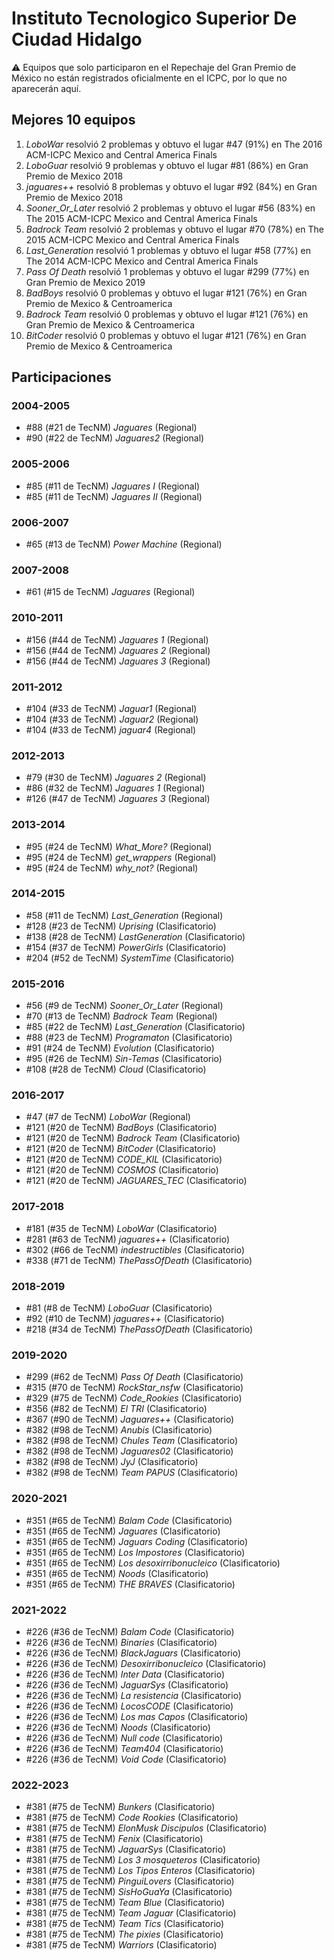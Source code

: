 # Instituto Tecnologico Superior De Ciudad Hidalgo

:warning: Equipos que solo participaron en el Repechaje del Gran Premio de México no están registrados oficialmente en el ICPC, por lo que no aparecerán aquí.

## Mejores 10 equipos

1. _LoboWar_ resolvió 2 problemas y obtuvo el lugar #47 (91%) en The 2016 ACM-ICPC Mexico and Central America Finals
1. _LoboGuar_ resolvió 9 problemas y obtuvo el lugar #81 (86%) en Gran Premio de Mexico 2018
1. _jaguares++_ resolvió 8 problemas y obtuvo el lugar #92 (84%) en Gran Premio de Mexico 2018
1. _Sooner_Or_Later_ resolvió 2 problemas y obtuvo el lugar #56 (83%) en The 2015 ACM-ICPC Mexico and Central America Finals
1. _Badrock Team_ resolvió 2 problemas y obtuvo el lugar #70 (78%) en The 2015 ACM-ICPC Mexico and Central America Finals
1. _Last_Generation_ resolvió 1 problemas y obtuvo el lugar #58 (77%) en The 2014 ACM-ICPC Mexico and Central America Finals
1. _Pass Of Death_ resolvió 1 problemas y obtuvo el lugar #299 (77%) en Gran Premio de Mexico 2019
1. _BadBoys_ resolvió 0 problemas y obtuvo el lugar #121 (76%) en Gran Premio de Mexico & Centroamerica
1. _Badrock Team_ resolvió 0 problemas y obtuvo el lugar #121 (76%) en Gran Premio de Mexico & Centroamerica
1. _BitCoder_ resolvió 0 problemas y obtuvo el lugar #121 (76%) en Gran Premio de Mexico & Centroamerica

## Participaciones

### 2004-2005

- #88 (#21 de TecNM) _Jaguares_ (Regional)
- #90 (#22 de TecNM) _Jaguares2_ (Regional)

### 2005-2006

- #85 (#11 de TecNM) _Jaguares I_ (Regional)
- #85 (#11 de TecNM) _Jaguares II_ (Regional)

### 2006-2007

- #65 (#13 de TecNM) _Power Machine_ (Regional)

### 2007-2008

- #61 (#15 de TecNM) _Jaguares_ (Regional)

### 2010-2011

- #156 (#44 de TecNM) _Jaguares 1_ (Regional)
- #156 (#44 de TecNM) _Jaguares 2_ (Regional)
- #156 (#44 de TecNM) _Jaguares 3_ (Regional)

### 2011-2012

- #104 (#33 de TecNM) _Jaguar1_ (Regional)
- #104 (#33 de TecNM) _Jaguar2_ (Regional)
- #104 (#33 de TecNM) _jaguar4_ (Regional)

### 2012-2013

- #79 (#30 de TecNM) _Jaguares 2_ (Regional)
- #86 (#32 de TecNM) _Jaguares 1_ (Regional)
- #126 (#47 de TecNM) _Jaguares 3_ (Regional)

### 2013-2014

- #95 (#24 de TecNM) _What_More?_ (Regional)
- #95 (#24 de TecNM) _get_wrappers_ (Regional)
- #95 (#24 de TecNM) _why_not?_ (Regional)

### 2014-2015

- #58 (#11 de TecNM) _Last_Generation_ (Regional)
- #128 (#23 de TecNM) _Uprising_ (Clasificatorio)
- #138 (#28 de TecNM) _LastGeneration_ (Clasificatorio)
- #154 (#37 de TecNM) _PowerGirls_ (Clasificatorio)
- #204 (#52 de TecNM) _SystemTime_ (Clasificatorio)

### 2015-2016

- #56 (#9 de TecNM) _Sooner_Or_Later_ (Regional)
- #70 (#13 de TecNM) _Badrock Team_ (Regional)
- #85 (#22 de TecNM) _Last_Generation_ (Clasificatorio)
- #88 (#23 de TecNM) _Programaton_ (Clasificatorio)
- #91 (#24 de TecNM) _Evolution_ (Clasificatorio)
- #95 (#26 de TecNM) _Sin-Temas_ (Clasificatorio)
- #108 (#28 de TecNM) _Cloud_ (Clasificatorio)

### 2016-2017

- #47 (#7 de TecNM) _LoboWar_ (Regional)
- #121 (#20 de TecNM) _BadBoys_ (Clasificatorio)
- #121 (#20 de TecNM) _Badrock Team_ (Clasificatorio)
- #121 (#20 de TecNM) _BitCoder_ (Clasificatorio)
- #121 (#20 de TecNM) _CODE_KIL_ (Clasificatorio)
- #121 (#20 de TecNM) _COSMOS_ (Clasificatorio)
- #121 (#20 de TecNM) _JAGUARES_TEC_ (Clasificatorio)

### 2017-2018

- #181 (#35 de TecNM) _LoboWar_ (Clasificatorio)
- #281 (#63 de TecNM) _jaguares++_ (Clasificatorio)
- #302 (#66 de TecNM) _indestructibles_ (Clasificatorio)
- #338 (#71 de TecNM) _ThePassOfDeath_ (Clasificatorio)

### 2018-2019

- #81 (#8 de TecNM) _LoboGuar_ (Clasificatorio)
- #92 (#10 de TecNM) _jaguares++_ (Clasificatorio)
- #218 (#34 de TecNM) _ThePassOfDeath_ (Clasificatorio)

### 2019-2020

- #299 (#62 de TecNM) _Pass Of Death_ (Clasificatorio)
- #315 (#70 de TecNM) _RockStar_nsfw_ (Clasificatorio)
- #329 (#75 de TecNM) _Code_Rookies_ (Clasificatorio)
- #356 (#82 de TecNM) _El TRI_ (Clasificatorio)
- #367 (#90 de TecNM) _Jaguares++_ (Clasificatorio)
- #382 (#98 de TecNM) _Anubis_ (Clasificatorio)
- #382 (#98 de TecNM) _Chules Team_ (Clasificatorio)
- #382 (#98 de TecNM) _Jaguares02_ (Clasificatorio)
- #382 (#98 de TecNM) _JyJ_ (Clasificatorio)
- #382 (#98 de TecNM) _Team PAPUS_ (Clasificatorio)

### 2020-2021

- #351 (#65 de TecNM) _Balam Code_ (Clasificatorio)
- #351 (#65 de TecNM) _Jaguares_ (Clasificatorio)
- #351 (#65 de TecNM) _Jaguars Coding_ (Clasificatorio)
- #351 (#65 de TecNM) _Los Impostores_ (Clasificatorio)
- #351 (#65 de TecNM) _Los desoxirribonucleico_ (Clasificatorio)
- #351 (#65 de TecNM) _Noods_ (Clasificatorio)
- #351 (#65 de TecNM) _THE BRAVES_ (Clasificatorio)

### 2021-2022

- #226 (#36 de TecNM) _Balam Code_ (Clasificatorio)
- #226 (#36 de TecNM) _Binaries_ (Clasificatorio)
- #226 (#36 de TecNM) _BlackJaguars_ (Clasificatorio)
- #226 (#36 de TecNM) _Desoxirribonucleico_ (Clasificatorio)
- #226 (#36 de TecNM) _Inter Data_ (Clasificatorio)
- #226 (#36 de TecNM) _JaguarSys_ (Clasificatorio)
- #226 (#36 de TecNM) _La resistencia_ (Clasificatorio)
- #226 (#36 de TecNM) _LocosCODE_ (Clasificatorio)
- #226 (#36 de TecNM) _Los mas Capos_ (Clasificatorio)
- #226 (#36 de TecNM) _Noods_ (Clasificatorio)
- #226 (#36 de TecNM) _Null code_ (Clasificatorio)
- #226 (#36 de TecNM) _Team404_ (Clasificatorio)
- #226 (#36 de TecNM) _Void Code_ (Clasificatorio)

### 2022-2023

- #381 (#75 de TecNM) _Bunkers_ (Clasificatorio)
- #381 (#75 de TecNM) _Code Rookies_ (Clasificatorio)
- #381 (#75 de TecNM) _ElonMusk Discipulos_ (Clasificatorio)
- #381 (#75 de TecNM) _Fenix_ (Clasificatorio)
- #381 (#75 de TecNM) _JaguarSys_ (Clasificatorio)
- #381 (#75 de TecNM) _Los 3 mosqueteros_ (Clasificatorio)
- #381 (#75 de TecNM) _Los Tipos Enteros_ (Clasificatorio)
- #381 (#75 de TecNM) _PinguiLovers_ (Clasificatorio)
- #381 (#75 de TecNM) _SisHoGuaYa_ (Clasificatorio)
- #381 (#75 de TecNM) _Team Blue_ (Clasificatorio)
- #381 (#75 de TecNM) _Team Jaguar_ (Clasificatorio)
- #381 (#75 de TecNM) _Team Tics_ (Clasificatorio)
- #381 (#75 de TecNM) _The pixies_ (Clasificatorio)
- #381 (#75 de TecNM) _Warriors_ (Clasificatorio)



